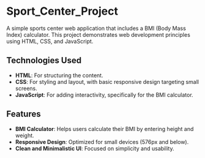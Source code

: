 # Sport_Center_Project

A simple sports center web application that includes a BMI (Body Mass Index) calculator. This project demonstrates web development principles using HTML, CSS, and JavaScript.

## Technologies Used

- **HTML**: For structuring the content.
- **CSS**: For styling and layout, with basic responsive design targeting small screens.
- **JavaScript**: For adding interactivity, specifically for the BMI calculator.

## Features

- **BMI Calculator**: Helps users calculate their BMI by entering height and weight.
- **Responsive Design**: Optimized for small devices (576px and below).
- **Clean and Minimalistic UI**: Focused on simplicity and usability.

